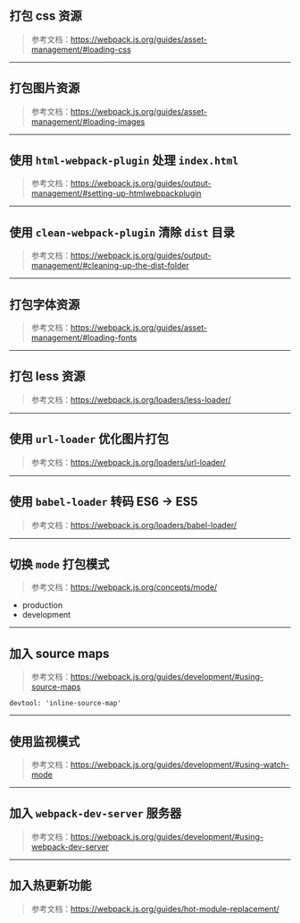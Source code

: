 ## 打包 css 资源

> 参考文档：https://webpack.js.org/guides/asset-management/#loading-css

---

## 打包图片资源

> 参考文档：https://webpack.js.org/guides/asset-management/#loading-images

---

## 使用 `html-webpack-plugin` 处理 `index.html`

> 参考文档：https://webpack.js.org/guides/output-management/#setting-up-htmlwebpackplugin

---

## 使用 `clean-webpack-plugin` 清除 `dist` 目录

> 参考文档：https://webpack.js.org/guides/output-management/#cleaning-up-the-dist-folder

---

## 打包字体资源

> 参考文档：https://webpack.js.org/guides/asset-management/#loading-fonts

---

## 打包 less 资源

> 参考文档：https://webpack.js.org/loaders/less-loader/

---

## 使用 `url-loader` 优化图片打包

> 参考文档：https://webpack.js.org/loaders/url-loader/

---

## 使用 `babel-loader` 转码 ES6 -> ES5

> 参考文档：https://webpack.js.org/loaders/babel-loader/

---

## 切换 `mode` 打包模式

> 参考文档：https://webpack.js.org/concepts/mode/

- production
- development

---

## 加入 source maps

> 参考文档：https://webpack.js.org/guides/development/#using-source-maps

```
devtool: 'inline-source-map'
```

---

## 使用监视模式

> 参考文档：https://webpack.js.org/guides/development/#using-watch-mode

---

## 加入 `webpack-dev-server` 服务器

> 参考文档：https://webpack.js.org/guides/development/#using-webpack-dev-server

---

## 加入热更新功能

> 参考文档：https://webpack.js.org/guides/hot-module-replacement/
